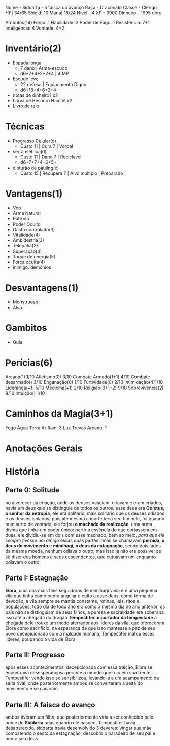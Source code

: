 Nome - Siddarta - a faisca do avanço
Raça - Draconato
Classe - Clerigo
HP| 34/65
Shield| 10
Mana| 18/24
Nível -  4
XP - 3900
Dinheiro -  1995 dorul


Atributos(14)
Força: 1
Habilidade: 2 
Poder de Fogo: 1
Resistência: 7+1
Inteligência: 4
Vontade: 4+2

# Inventário(2)
- Espada longa
	- 7 dano | Arma-escudo
	- d6+7+4+2+2+4 | 4 MP
- Escudo leve
	- 22 defesa | Equipamento Digno
	- d6+18+4+6+2+4
- notas de dinheiro? x2
- Larva de Besouro Hamlet x2
- Livro de raio

# Técnicas
- Progresso Celular(d)
	- Custo 11 | Cura 7 | Vorpal
- serra elétrica(d)
	- Custo 11 | Dano 7 | Reciclavel
	- d6+7+7+4+6+5+
- cinturão de pauling(c)
	- Custo 15 | Recupera 7 | Alvo multiplo | Preparado

# Vantagens(1)
- Voo
- Arma Natural
- Patrono
- Poder Oculto 
- Gasto controlado(3)
- Vitalidade(4)
- Ambidestria(3)
- Telepatia(2)
- Superação(4)
- Toque de energia(5)
- Força oculta(4)
- inimigo: demônios

# Desvantagens(1)
- Monstruoso
- Alvo

# Gambitos
- Gula

# Perícias(6)
Arcana(1) 1/10
Atletismo(0) 3/10
Combate Armado(1+1) 4/10
Combate desarmado() 3/10
Enganação(0) 1/10
Furtividade(0) 2/10
Intimidação(4)1/10
Liderança(+1) 5/10
Medicina(+1) 2/10
Religião(3+1+2) 9/10
Sobrevivência(2) 8/10
Intuição() 1/10


# Caminhos da Magia(3+1)
Fogo 
Água 
Terra 
Ar 
Raio: 3 
Luz 
Trevas 
Arcano: 1 

# Anotações Gerais

# História
## Parte 0: Solitude
no alvorecer da criação, onde os deuses nasciam, criavam e eram criados, havia um deus que se distinguia de todos os outros, esse deus era **Quietus, o senhor da entropia**, ele era solitario, mais solitario que os deuses odiados e os deuses isolados, pois até mesmo a morte teria seu fim nele, foi quando num surto de vontade, ele forjou **o machado da realização**, uma arma divina que tinha um poder único: partir a essência do que cortassem em duas, ele dividiu-se em dois com esse machado, bem ao meio, *para que ele sempre tivesse um amigo*
essas duas partes irmãs se chamavam **pernida, o deus do movimento** e **mimihagi, o deus da estagnação**, sendo dois lados da mesma moeda, nenhum odiava o outro, mas isso já não era possivel de se dizer dos homens e seus descendentes, que cutuavam um enquanto odiavam o outro

## Parte I: Estagnação
**Elora**, uma das mais fieis seguidoras de mimihagi vivia em uma pequena vila que tinha como pedra angular o culto a esse deus, como forma de devoção, a vila sempre se mantia constante, rotinas, leis, ritos e populações, todo dia de todo ano era como o mesmo dia no ano anterior, os pais não se distinguiam de seus filhos, a pureza e sacralidade era soberana, isso até a chegada do dragão **Tempestifer, o portador da tempestade**
a chegada dele trouxe um medo aterrador aos lideres da vila, que ofereceram Elora como sacrificio, na esperança de que isso mantesse a paz de seu povo
decepicionado com a maldade humana, Tempestifer matou esses lideres, poupando a vida de Elora

## Parte II: Progresso
após esses acontecimentos, decepcionada com essa traição, Elora se encontrava desesperançosa perante o mundo que ruiu em sua frente, Tempestifer vendo isso se sensibilizou, levando-a a um acampamento da seita rival, onde posteriormente ambos se converteram a seita do movimento e se casaram

## Parte III: A faisca do avanço
ambos tiveram um filho, que posteriormente viria a ser conhecido pelo nome de **Siddarta**, mas quando ele nasceu, Tempestifer havia desaparecido, siddarta havia desenvolvido 3 deveres: vingar sua mãe combatendo o secto da estagnação, descobrir o paradeiro de seu pai e honra seu deus
